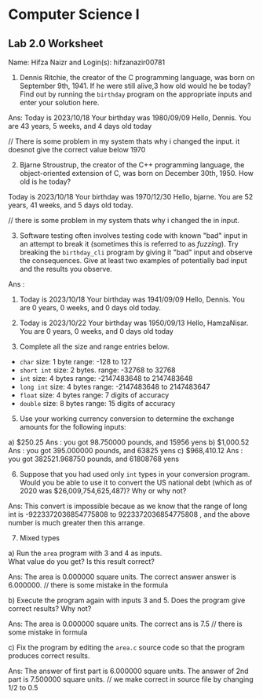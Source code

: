 
# Computer Science I 
## Lab 2.0 Worksheet

Name: Hifza Naizr and Login(s): hifzanazir00781



1. Dennis Ritchie, the creator of the C programming language,
was born on September 9th, 1941.  If he were still alive,3
how old would he be today?  Find out by running the `birthday`
program on the appropriate inputs and enter your solution here.

Ans: Today is 2023/10/18
Your birthday was 1980/09/09
Hello, Dennis.  You are 43 years, 5 weeks, and 4 days old today

// There is some problem in my system thats why i changed the input. it doesnot give the correct value below 1970


2. Bjarne Stroustrup, the creator of the C++ programming
language, the object-oriented extension of C, was born on
December 30th, 1950.  How old is he today?

Today is 2023/10/18
Your birthday was 1970/12/30
Hello, bjarne.  You are 52 years, 41 weeks, and 5 days old today.

// there is some problem in my system thats why i changed the in input.

3. Software testing often involves testing code with known
"bad" input in an attempt to break it (sometimes this is
referred to as *fuzzing*).  Try breaking the `birthday_cli`
program by giving it "bad" input and observe the consequences.
Give at least two examples of potentially bad input and the
results you observe.

Ans : 
1. Today is 2023/10/18
Your birthday was 1941/09/09
Hello, Dennis.  You are 0 years, 0 weeks, and 0 days old today.

2. Today is 2023/10/22
Your birthday was 1950/09/13
Hello, HamzaNisar.  You are 0 years, 0 weeks, and 0 days old today


4. Complete all the size and range entries below.

* `char`
  size: 1 byte
  range: -128 to 127
* `short int`
  size: 2 bytes.
  range: -32768 to 32768
* `int`
  size: 4 bytes
  range: -2147483648 to 2147483648
* `long int`
  size: 4 bytes
  range: -2147483648 to  2147483647
* `float`
  size: 4 bytes
  range: 7 digits of accuracy
* `double`
  size: 8 bytes
  range: 15 digits of accuracy


5. Use your working currency conversion to determine
the exchange amounts for the following inputs:

  a) $250.25
Ans : you got 98.750000 pounds, and 15956 yens
  b) $1,000.52
Ans : you got 395.000000 pounds, and 63825 yens
  c) $968,410.12
Ans : you got 382521.968750 pounds, and 61808768 yens


6. Suppose that you had used only `int` types
in your conversion program.  Would you be able
to use it to convert the US national debt
(which as of 2020 was \$26,009,754,625,487)?
Why or why not?

Ans: This convert is impossible becaue as we know that the range of long int is -9223372036854775808 to 9223372036854775808 , and the above number is much greater  then this arrange.


7. Mixed types

a) Run the `area` program with 3 and 4 as inputs.  
What value do you get?  Is this result correct?

Ans: The area is 0.000000 square units.
The correct answer answer is 6.000000. 
// there is some mistake in the formula 

b) Execute the program again with inputs 3 and 5.
Does the program give correct results?  Why not?

Ans: The area is 0.000000 square units.
The correct ans is 7.5
// there is some mistake in formula

c) Fix the program by editing the `area.c` source
code so that the program produces correct results.

Ans: The answer of first part is  6.000000 square units.
The answer of 2nd part is  7.500000 square units.
// we make correct in source file by changing 1/2 to 0.5